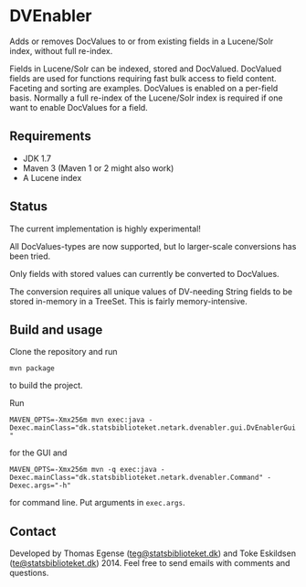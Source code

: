 # DVEnabler

Adds or removes DocValues to or from existing fields in a Lucene/Solr index, without full re-index.

Fields in Lucene/Solr can be indexed, stored and DocValued. DocValued fields are used for functions requiring fast
bulk access to field content. Faceting and sorting are examples.  DocValues is enabled on a per-field basis.
Normally a full re-index of the Lucene/Solr index is required if one want to enable DocValues for a field.

## Requirements

 * JDK 1.7
 * Maven 3 (Maven 1 or 2 might also work)
 * A Lucene index

## Status

The current implementation is highly experimental!

All DocValues-types are now supported, but lo larger-scale conversions has been tried.

Only fields with stored values can currently be converted to DocValues.

The conversion requires all unique values of DV-needing String fields to be stored in-memory in a TreeSet.
This is fairly memory-intensive.

## Build and usage

Clone the repository and run

`mvn package`

to build the project.

Run

`MAVEN_OPTS=-Xmx256m mvn exec:java -Dexec.mainClass="dk.statsbiblioteket.netark.dvenabler.gui.DvEnablerGui"`

for the GUI and

`MAVEN_OPTS=-Xmx256m mvn -q exec:java -Dexec.mainClass="dk.statsbiblioteket.netark.dvenabler.Command" -Dexec.args="-h"`

for command line. Put arguments in `exec.args`.

## Contact

Developed by Thomas Egense (teg@statsbiblioteket.dk) and Toke Eskildsen (te@statsbiblioteket.dk) 2014.
Feel free to send emails with comments and questions.
